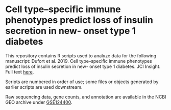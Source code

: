 # Cell type–specific immune phenotypes predict loss of insulin secretion in new- onset type 1 diabetes
This repository contains R scripts used to analyze data for the following manuscript: Dufort et al. 2019. Cell type–specific immune phenotypes predict loss of insulin secretion in new- onset type 1 diabetes. JCI Insight. Full text [here](https://insight.jci.org/articles/view/125556).

Scripts are numbered in order of use; some files or objects generated by earlier scripts are used downstream.

Raw sequencing data, gene counts, and annotation are available in the NCBI GEO archive under [GSE124400](https://www.ncbi.nlm.nih.gov/geo/query/acc.cgi?acc=GSE124400).
